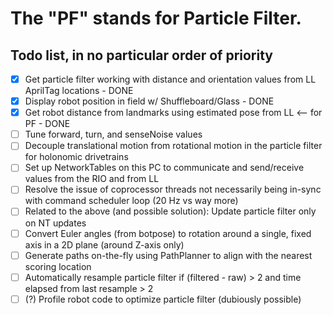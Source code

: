 # The "PF" stands for Particle Filter.

## Todo list, in no particular order of priority

- [x] Get particle filter working with distance and orientation values from LL AprilTag locations - DONE
- [x] Display robot position in field w/ Shuffleboard/Glass - DONE
- [x] Get robot distance from landmarks using estimated pose from LL <-- for PF - DONE
- [ ] Tune forward, turn, and senseNoise values
- [ ] Decouple translational motion from rotational motion in the particle filter for holonomic drivetrains
- [ ] Set up NetworkTables on this PC to communicate and send/receive values from the RIO and from LL
- [ ] Resolve the issue of coprocessor threads not necessarily being in-sync with command scheduler loop (20 Hz vs way more)
- [ ] Related to the above (and possible solution): Update particle filter only on NT updates
- [ ] Convert Euler angles (from botpose) to rotation around a single, fixed axis in a 2D plane (around Z-axis only)
- [ ] Generate paths on-the-fly using PathPlanner to align with the nearest scoring location
- [ ] Automatically resample particle filter if (filtered - raw) > 2 and time elapsed from last resample > 2
- [ ] (?) Profile robot code to optimize particle filter (dubiously possible)
